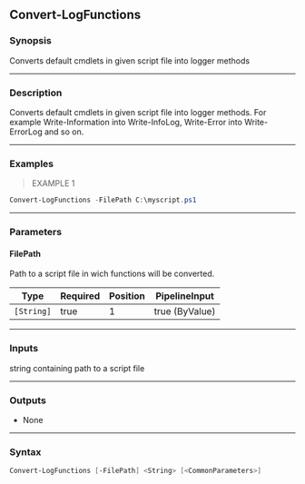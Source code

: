 Convert-LogFunctions
--------------------

### Synopsis
Converts default cmdlets in given script file into logger methods

---

### Description

Converts default cmdlets in given script file into logger methods. For example Write-Information into Write-InfoLog, Write-Error into Write-ErrorLog and so on.

---

### Examples
> EXAMPLE 1

```PowerShell
Convert-LogFunctions -FilePath C:\myscript.ps1
```

---

### Parameters
#### **FilePath**
Path to a script file in wich functions will be converted.

|Type      |Required|Position|PipelineInput |
|----------|--------|--------|--------------|
|`[String]`|true    |1       |true (ByValue)|

---

### Inputs
string containing path to a script file

---

### Outputs
* None

---

### Syntax
```PowerShell
Convert-LogFunctions [-FilePath] <String> [<CommonParameters>]
```
